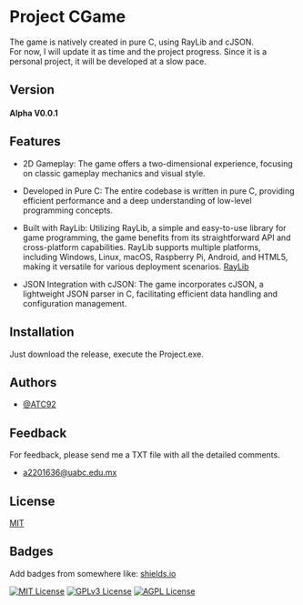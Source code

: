 
# Project CGame

The game is natively created in pure C, using RayLib and cJSON.  
For now, I will update it as time and the project progress. Since it is a personal project, it will be developed at a slow pace.


## Version

#### Alpha V0.0.1
## Features

- 2D Gameplay: The game offers a two-dimensional experience, focusing on classic gameplay mechanics and visual style.

- Developed in Pure C: The entire codebase is written in pure C, providing efficient performance and a deep understanding of low-level programming concepts.

- Built with RayLib: Utilizing RayLib, a simple and easy-to-use library for game programming, the game benefits from its straightforward API and cross-platform capabilities. RayLib supports multiple platforms, including Windows, Linux, macOS, Raspberry Pi, Android, and HTML5, making it versatile for various deployment scenarios. [RayLib](https://www.raylib.com/?utm_source=chatgpt.com)
- JSON Integration with cJSON: The game incorporates cJSON, a lightweight JSON parser in C, facilitating efficient data handling and configuration management.

## Installation

Just download the release, execute the Project.exe. 
    
## Authors

- [@ATC92](https://www.github.com/ATC92)


## Feedback
For feedback, please send me a TXT file with all the detailed comments. 
- a2201636@uabc.edu.mx

## License

[MIT](https://choosealicense.com/licenses/mit/)


## Badges

Add badges from somewhere like: [shields.io](https://shields.io/)

[![MIT License](https://img.shields.io/badge/License-MIT-green.svg)](https://choosealicense.com/licenses/mit/)
[![GPLv3 License](https://img.shields.io/badge/License-GPL%20v3-yellow.svg)](https://opensource.org/licenses/)
[![AGPL License](https://img.shields.io/badge/license-AGPL-blue.svg)](http://www.gnu.org/licenses/agpl-3.0)


